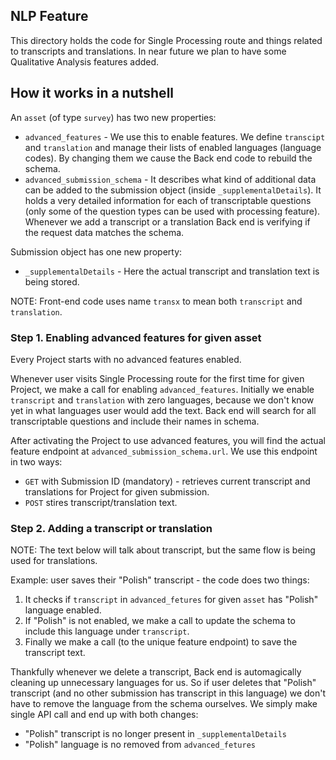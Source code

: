 ## NLP Feature

This directory holds the code for Single Processing route and things related to
transcripts and translations. In near future we plan to have some Qualitative
Analysis features added.

## How it works in a nutshell

An `asset` (of type `survey`) has two new properties:
- `advanced_features` - We use this to enable features. We define `transcipt`
  and `translation` and manage their lists of enabled languages (language
  codes). By changing them we cause the Back end code to rebuild the schema.
- `advanced_submission_schema` - It describes what kind of additional data can
  be added to the submission object (inside `_supplementalDetails`). It holds
  a very detailed information for each of transcriptable questions (only some
  of the question types can be used with processing feature). Whenever we add
  a transcript or a translation Back end is verifying if the request data
  matches the schema.

Submission object has one new property:
- `_supplementalDetails` - Here the actual transcript and translation text is
  being stored.

NOTE: Front-end code uses name `transx` to mean both `transcript` and
`translation`.

### Step 1. Enabling advanced features for given asset

Every Project starts with no advanced features enabled.

Whenever user visits Single Processing route for the first time for given
Project, we make a call for enabling `advanced_features`. Initially we enable
`transcript` and `translation` with zero languages, because we don't know yet
in what languages user would add the text. Back end will search for all
transcriptable questions and include their names in schema.

After activating the Project to use advanced features, you will find the actual
feature endpoint at `advanced_submission_schema.url`. We use this endpoint in
two ways:

- `GET` with Submission ID (mandatory) - retrieves current transcript and
  translations for Project for given submission.
- `POST` stires transcript/translation text.

### Step 2. Adding a transcript or translation

NOTE: The text below will talk about transcript, but the same flow is being used
for translations.

Example: user saves their "Polish" transcript - the code does two things:

1. It checks if `transcript` in `advanced_fetures` for given `asset` has
   "Polish" language enabled.
2. If "Polish" is not enabled, we make a call to update the schema to include
   this language under `transcript`.
3. Finally we make a call (to the unique feature endpoint) to save the
   transcript text.

Thankfully whenever we delete a transcript, Back end is automagically cleaning
up unnecessary languages for us. So if user deletes that "Polish" transcript
(and no other submission has transcript in this language) we don't have to
remove the language from the schema ourselves. We simply make single API call
and end up with both changes:
- "Polish" transcript is no longer present in `_supplementalDetails`
- "Polish" language is no removed from `advanced_fetures`
